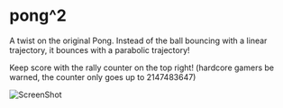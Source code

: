 # pong^2

A twist on the original Pong. Instead of the ball bouncing with a linear trajectory, it bounces with a parabolic trajectory! 

Keep score with the rally counter on the top right!
(hardcore gamers be warned, the counter only goes up to 2147483647)



![ScreenShot](https://raw.github.com/visaals/pong-2/master/screenshot.png)


